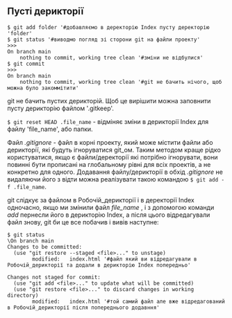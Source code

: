 ## Пусті дерикторії 

```git
$ git add folder '#добавляємо в деректорію Index пусту деректорію 'folder' 
$ git status '#виводмо погляд зі сторони git на файли проекту'
>>>
On branch main
	nothing to commit, working tree clean '#зміни не відбулися' 
$ git commit 
>>>
On branch main
	nothing to commit, working tree clean '#git не бачить нічого, щоб можна було закоммітити' 
```

git не бачить пустих дерикторій.  Щоб це вирішити можна заповнити пусту дерикторію файлом '.gitkeep'.

`$ git reset HEAD .file_name` - відміняє зміни в дерикторії Index для файлу 'file_name', або папки.

Файл _.gitignore_ - файл в корні проекту, який може містити файли або дерикторії, які будуть ігноруватися git_ом.
Таким методом краще рідко користуватися, якщо є файли/деректорії які потрібно ігнорувати, вони повинні бути прописані на глобальному рівні для всіх проектів, а не конкретно для одного.
Додавання файлу/дерикторії в обхід  _.gitignore_ не видаляючи його з відти можна реалізувати такою командою `$ git add -f .file_name`.

git слідкує за файлом в Робочій_дерикторії і в деректорії Index одночасно, якщо ми змінили файл _file_name_ , і з допомогою команди _add_ пернесли його в дерикторію Index, а після цього відредагували файл знову, git би це все побачив і вивів наступне:   
```git 
$ git status
\On branch main
Changes to be committed:
  (use "git restore --staged <file>..." to unstage)
        modified:   index.html '#файл який ви відредагували в Робочій_дерикторії та додали в дерикторію Index попередньо'

Changes not staged for commit:
  (use "git add <file>..." to update what will be committed)
  (use "git restore <file>..." to discard changes in working directory)
        modified:   index.html '#той самий файл але вже відредагований в Робочій_дерикторії після попереднього додавння'
```


